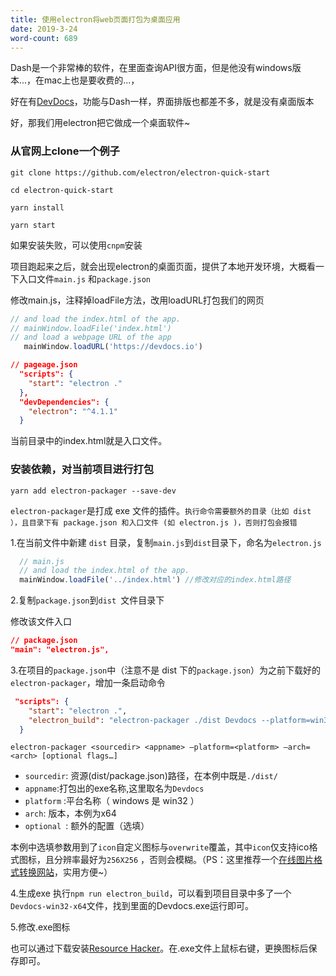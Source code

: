 ```yaml
---
title: 使用electron将web页面打包为桌面应用
date: 2019-3-24
word-count: 689
---
```


Dash是一个非常棒的软件，在里面查询API很方面，但是他没有windows版本...，在mac上也是要收费的...，

好在有[DevDocs](<https://devdocs.io/>)，功能与Dash一样，界面排版也都差不多，就是没有桌面版本

好，那我们用electron把它做成一个桌面软件~

<!-- more -->

### 从官网上clone一个例子

`git clone https://github.com/electron/electron-quick-start`

`cd electron-quick-start`

`yarn install`

`yarn start`

如果安装失败，可以使用`cnpm`安装

项目跑起来之后，就会出现electron的桌面页面，提供了本地开发环境，大概看一下入口文件`main.js` 和`package.json`

修改main.js，注释掉loadFile方法，改用loadURL打包我们的网页

```js
// and load the index.html of the app.
// mainWindow.loadFile('index.html')
// and load a webpage URL of the app
   mainWindow.loadURL('https://devdocs.io')
```

```json
// pageage.json
  "scripts": {
    "start": "electron ."
  },
  "devDependencies": {
    "electron": "^4.1.1"
  }
```

当前目录中的index.html就是入口文件。

### 安装依赖，对当前项目进行打包

`yarn add electron-packager --save-dev`

`electron-packager`是打成 exe 文件的插件。`执行命令需要额外的目录（比如 dist ），且目录下有 package.json 和入口文件 (如 electron.js )，否则打包会报错`

1.在当前文件中新建 `dist` 目录，复制`main.js`到`dist`目录下，命名为`electron.js`

```js
  // main.js
  // and load the index.html of the app.
  mainWindow.loadFile('../index.html') //修改对应的index.html路径
```

2.复制`package.json`到`dist `文件目录下

修改该文件入口

```json
// package.json
"main": "electron.js",
```

3.在项目的`package.json`中（注意不是 dist 下的`package.json`）为之前下载好的`electron-packager`，增加一条启动命令

```json
 "scripts": {
    "start": "electron .",
    "electron_build": "electron-packager ./dist Devdocs --platform=win32 --arch=x64 -icon=./icon/icon.ico --overwrite"   
  }
```

`electron-packager <sourcedir> <appname> –platform=<platform> –arch=<arch> [optional flags…]`

- `sourcedir`: 资源(dist/package.json)路径，在本例中既是`./dist/`
- `appname`:打包出的exe名称,这里取名为`Devdocs`
- `platform` :平台名称（ windows 是 win32 ）
- `arch`: 版本，本例为x64
- `optional `: 额外的配置（选填）

本例中选填参数用到了`icon`自定义图标与`overwrite`覆盖，其中`icon`仅支持ico格式图标，且分辨率最好为`256X256` ，否则会模糊。（PS：这里推荐一个[在线图片格式转换网站](https://image.online-convert.com/convert-to-ico)，实用方便~）

4.生成exe
执行`npm run electron_build`，可以看到项目目录中多了一个`Devdocs-win32-x64`文件，找到里面的Devdocs.exe运行即可。

<!-- ![1553427234902](https://github.com/zp961214/Blog/blob/master/design/1553427234902.png) -->

5.修改.exe图标

也可以通过下载安装[Resource Hacker](https://link.jianshu.com/?t=http%3A%2F%2Fwww.angusj.com%2Fresourcehacker%2F)。在.exe文件上鼠标右键，更换图标后保存即可。

